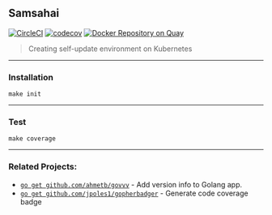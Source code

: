 ## Samsahai
[![CircleCI](https://circleci.com/gh/agoda-com/samsahai.svg?style=svg&circle-token=622dc452d07545e720fc396074cb25a737a204e5)](https://circleci.com/gh/agoda-com/samsahai) [![codecov](https://codecov.io/gh/agoda-com/samsahai/branch/master/graph/badge.svg?token=84Y2ngbPrC)](https://codecov.io/gh/agoda-com/samsahai) [![Docker Repository on Quay](https://quay.io/repository/phantomnat/samsahai/status "Docker Repository on Quay")](https://quay.io/repository/phantomnat/samsahai)

> Creating self-update environment on Kubernetes

---

### Installation
`make init`  

---

### Test
`make coverage`

---

### Related Projects:
- [`go get github.com/ahmetb/govvv`](https://github.com/ahmetb/govvv) - Add version info to Golang app.
- [`go get github.com/jpoles1/gopherbadger`](https://github.com/jpoles1/gopherbadger) - Generate code coverage badge
